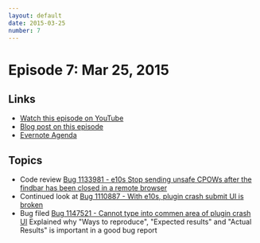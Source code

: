 ```yaml
---
layout: default
date: 2015-03-25
number: 7
---
```


# Episode 7: Mar 25, 2015

## Links
* [Watch this episode on YouTube](https://www.youtube.com/watch?v=TvXtfdS5AUE)
* [Blog post on this episode](https://mikeconley.ca/blog/2015/03/27/the-joy-of-coding-episode-7-code-review-and-a-regression/)
* [Evernote Agenda](https://www.evernote.com/l/AbJGwcy3Gt1I3qlhCpUuZebtW82W3tnAujk)

## Topics

* Code review [Bug 1133981 - e10s Stop sending unsafe CPOWs after the findbar has been closed in a remote browser](https://bugzilla.mozilla.org/show_bug.cgi?id=1133981)
* Continued look at [Bug 1110887 - With e10s, plugin crash submit UI is broken](https://bugzilla.mozilla.org/show_bug.cgi?id=1110887)
* Bug filed [Bug 1147521 - Cannot type into commen area of plugin crash UI](https://bugzilla.mozilla.org/show_bug.cgi?id=1147521)
Explained why "Ways to reproduce", "Expected results" and "Actual Results" is important in a good bug report

